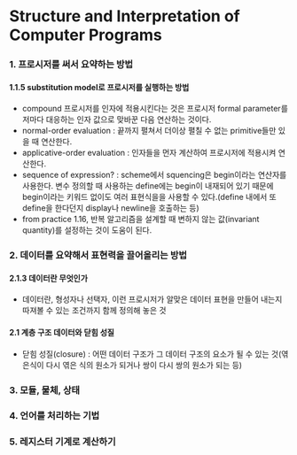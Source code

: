 # **Structure and Interpretation of Computer Programs**

### 1. 프로시저를 써서 요약하는 방법
#### 1.1.5 substitution model로 프로시저를 실행하는 방법
* compound 프로시저를 인자에 적용시킨다는 것은 프로시저 formal parameter를 저마다 대응하는 인자 값으로 맞바꾼 다음 연산하는 것이다.
* normal-order evaluation : 끝까지 펼쳐서 더이상 펼칠 수 없는 primitive들만 있을 때 연산한다.
* applicative-order evaluation : 인자들을 먼자 계산하여 프로시저에 적용시켜 연산한다.
* sequence of expression? : scheme에서 squencing은 begin이라는 연산자를 사용한다. 변수 정의할 때 사용하는 define에는 begin이 내재되어 있기 때문에 begin이라는 키워드 없이도 여러 표현식을을 사용할 수 있다.(define 내에서 또 define을 한다던지 display나 newline을 호출하는 등)
* from practice 1.16, 반복 알고리즘을 설계할 때 변하지 않는 값(invariant quantity)를 설정하는 것이 도움이 된다.
### 2. 데이터를 요약해서 표현력을 끌어올리는 방법
#### 2.1.3 데이터란 무엇인가
* 데이터란, 형성자나 선택자, 이런 프로시저가 알맞은 데이터 표현을 만들어 내는지 따져볼 수 있는 조건까지 함께 정의해 놓은 것
#### 2.1 계층 구조 데이터와 닫힘 성질
* 닫힘 성질(closure) : 어떤 데이터 구조가 그 데이터 구조의 요소가 될 수 있는 것(엮은식이 다시 엮은 식의 원소가 되거나 쌍이 다시 쌍의 원소가 되는 등)
### 3. 모듈, 물체, 상태
### 4. 언어를 처리하는 기법
### 5. 레지스터 기계로 계산하기